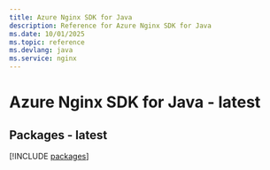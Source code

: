 ```yaml
---
title: Azure Nginx SDK for Java
description: Reference for Azure Nginx SDK for Java
ms.date: 10/01/2025
ms.topic: reference
ms.devlang: java
ms.service: nginx
---
```

# Azure Nginx SDK for Java - latest
## Packages - latest
[!INCLUDE [packages](nginx-index.md)]
